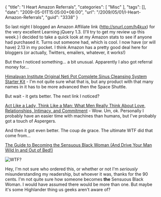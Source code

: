 {
	"title": "I Heart Amazon Referrals",
	"categories": [
		"Misc"
	],
	"tags": [],
	"date": "2009-05-01T15:05:00+06:00",
	"url": "/2009/05/01/I-Heart-Amazon-Referrals",
	"guid": "3338"
}

So last night I blogged an Amazon Affiliate link (<a href="http://snurl.com/h4kux">http://snurl.com/h4kux</a>) for the very excellent Learning jQuery 1.3. (I'll try to get my review up this week.) I decided to take a quick look at my Amazon stats to see if anyone had purchased it. Turns out someone had, which is cool. I now have (or will have) 2.13 in my pocket. I think Amazon has a pretty good deal here for bloggers (or actually, Twitters, emailers, whatever, it works!)

But then I noticed something... a bit unusual. Apparently I also got referral money for...

<a href="http://www.amazon.com/gp/product/B000WJKE1Y">Himalayan Institute Original Neti Pot Complete Sinus Cleansing System Starter Kit</a> - I'm not quite sure what that is, but any product with that many names in it has to be more advanced then the Space Shuttle. 

But wait - it gets better. The next link I noticed?

<a href="http://www.amazon.com/gp/product/0061728977">Act Like a Lady, Think Like a Man: What Men Really Think About Love, Relationships, Intimacy, and Commitment</a> - Wow. Um, ok. Personally I probably have an easier time with machines than humans, but I've probably got a touch of Aspergers. 

And then it got even better. The coup de grace. The ultimate WTF did that come from...

<a href="http://www.amazon.com/gp/product/0967602823">The Guide to Becoming the Sensuous Black Woman (And Drive Your Man Wild In and Out of Bed!)</a> 

<img src="http://ecx.images-amazon.com/images/I/51KME7GBH3L._SL500_AA240_.jpg" title="WTF?">

Hey, I'm not sure who ordered this, or whether or not I'm <i>seriously</i> misunderstanding my readership, but whoever it was, thanks for the 90 cents. I'm not quite sure how someone becomes <b>the</b> Sensuous Black Woman. I would have assumed there would be more than one. But maybe it's some Highlander thing us geeks aren't aware of?